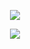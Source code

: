 <p align="center"><img src="https://user-images.githubusercontent.com/92882494/152609878-bdde01fc-ede2-4a2a-bf37-c7ad217ba639.svg" /></p>



<p align="center"><img src="https://user-images.githubusercontent.com/92882494/151701613-a1ae4c12-5cab-4406-bd21-00acee77b720.gif" /></p>
